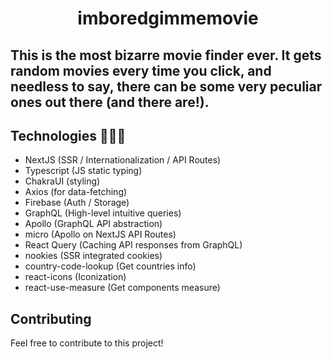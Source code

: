 <h1 align="center">imboredgimmemovie</h1>

## This is the most bizarre movie finder ever. It gets random movies every time you click, and needless to say, there can be some very peculiar ones out there (and there are!).

## Technologies 👨🏻‍💻

- NextJS (SSR / Internationalization / API Routes)
- Typescript (JS static typing)
- ChakraUI         (styling)
- Axios            (for data-fetching)
- Firebase                 (Auth / Storage)
- GraphQL              (High-level intuitive queries)
- Apollo               (GraphQL API abstraction)
- micro                (Apollo on NextJS API Routes)
- React Query          (Caching API responses from GraphQL)
- nookies                 (SSR integrated cookies)
- country-code-lookup     (Get countries info)
- react-icons (Iconization)
- react-use-measure (Get components measure)

## Contributing

Feel free to contribute to this project!
